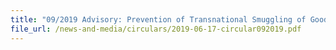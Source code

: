 ```yaml
---
title: "09/2019 Advisory: Prevention of Transnational Smuggling of Goods by Sea"
file_url: /news-and-media/circulars/2019-06-17-circular092019.pdf
---
```


